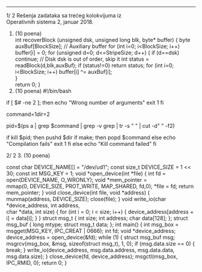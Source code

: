 --------------------------------------------------------------------------------


1/  2 
Rešenja zadataka sa trećeg kolokvijuma iz  
Operativnih sistema 2, januar 2018. 
1. (10 poena)   
int recoverBlock (unsigned dsk, unsigned long blk, byte* buffer) { 
  byte auxBuf[BlockSize]; // Auxiliary buffer 
  for (int i=0; i<BlockSize; i++) 
    buffer[i] = 0; 
  for (unsigned d=0; d<=StripeSize; d++) { 
    if (d==dsk) continue; // Disk dsk is out of order, skip it 
    int status = readBlock(d,blk,auxBuf); 
    if (status!=0) return status; 
    for (int i=0; i<BlockSize; i++) 
      buffer[i] ^= auxBuf[i];     
  }   
  return 0; 
} 
2. (10 poena) 
#!/bin/bash 
 
if [ $# -ne 2 ]; then 
    echo "Wrong number of arguments" 
    exit 1 
fi 
 
command=$1 
dir=$2 
 
pid=$(ps a | grep $command | grep -v grep | tr -s " " | cut -d" " -f2) 
 
if kill $pid; then 
    pushd $dir 
    if make; then 
 popd 
 $command 
    else 
 echo "Compilation fails" 
 exit 1 
    fi 
else 
    echo "Kill command failed" 
fi 
 
 

2/  2 
3. (10 poena)
 
const char DEVICE_NAME[] = "/dev/ud1"; 
const size_t DEVICE_SIZE = 1 << 30; 
const int MSG_KEY = 1; 
void *open_device(int *file) { 
    int fd = open(DEVICE_NAME, O_WRONLY); 
    void *mem_pointer =  
          mmap(0, DEVICE_SIZE, PROT_WRITE, MAP_SHARED, fd,0); 
    *file = fd; 
    return mem_pointer; 
} 
void close_device(int file, void *address) { 
    munmap(address, DEVICE_SIZE); 
    close(file); 
} 
void write_io(char *device_address, int address,  
              char *data, int size) { 
    for (int i = 0; i < size; i++) { 
        device_address[address + i] = data[i]; 
    } 
} 
struct msg_t { 
    int size; 
    int address; 
    char data[128]; 
}; 
struct msg_buf { 
    long mtype; 
    struct msg_t data; 
}; 
int main() { 
    int msg_box = msgget(MSG_KEY, IPC_CREAT | 0666); 
    int fd; 
    void *device_address; 
    device_address = open_device(&fd); 
    while (1) { 
        struct msg_buf msg; 
        msgrcv(msg_box, &msg, sizeof(struct msg_t), 1, 0); 
        if (msg.data.size == 0) { 
            break; 
        } 
        write_io(device_address, msg.data.address, 
                 msg.data.data, msg.data.size); 
    } 
    close_device(fd, device_address); 
    msgctl(msg_box, IPC_RMID, 0); 
    return 0; 
} 
 